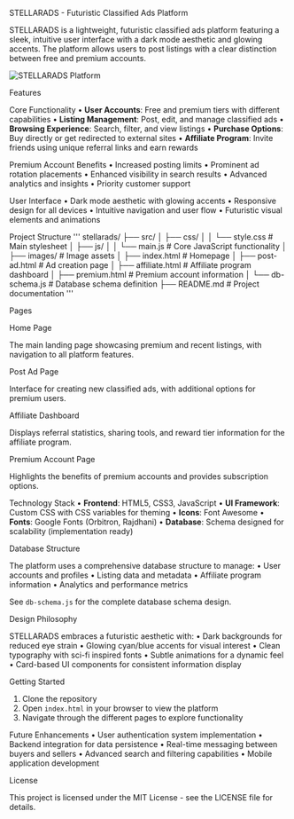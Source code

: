 STELLARADS - Futuristic Classified Ads Platform

STELLARADS is a lightweight, futuristic classified ads platform featuring a sleek, intuitive user interface with a dark mode aesthetic and glowing accents. The platform allows users to post listings with a clear distinction between free and premium accounts.


![STELLARADS Platform](src/images/stellarads-preview.png)


Features

Core Functionality
• **User Accounts**: Free and premium tiers with different capabilities
• **Listing Management**: Post, edit, and manage classified ads
• **Browsing Experience**: Search, filter, and view listings
• **Purchase Options**: Buy directly or get redirected to external sites
• **Affiliate Program**: Invite friends using unique referral links and earn rewards


Premium Account Benefits
• Increased posting limits
• Prominent ad rotation placements
• Enhanced visibility in search results
• Advanced analytics and insights
• Priority customer support


User Interface
• Dark mode aesthetic with glowing accents
• Responsive design for all devices
• Intuitive navigation and user flow
• Futuristic visual elements and animations


Project Structure
'''
stellarads/
├── src/
│   ├── css/
│   │   └── style.css          # Main stylesheet
│   ├── js/
│   │   └── main.js            # Core JavaScript functionality
│   ├── images/                # Image assets
│   ├── index.html             # Homepage
│   ├── post-ad.html           # Ad creation page
│   ├── affiliate.html         # Affiliate program dashboard
│   ├── premium.html           # Premium account information
│   └── db-schema.js           # Database schema definition
├── README.md                  # Project documentation
'''

Pages

Home Page

The main landing page showcasing premium and recent listings, with navigation to all platform features.


Post Ad Page

Interface for creating new classified ads, with additional options for premium users.


Affiliate Dashboard

Displays referral statistics, sharing tools, and reward tier information for the affiliate program.


Premium Account Page

Highlights the benefits of premium accounts and provides subscription options.


Technology Stack
• **Frontend**: HTML5, CSS3, JavaScript
• **UI Framework**: Custom CSS with CSS variables for theming
• **Icons**: Font Awesome
• **Fonts**: Google Fonts (Orbitron, Rajdhani)
• **Database**: Schema designed for scalability (implementation ready)


Database Structure

The platform uses a comprehensive database structure to manage:
• User accounts and profiles
• Listing data and metadata
• Affiliate program information
• Analytics and performance metrics


See `db-schema.js` for the complete database schema design.


Design Philosophy

STELLARADS embraces a futuristic aesthetic with:
• Dark backgrounds for reduced eye strain
• Glowing cyan/blue accents for visual interest
• Clean typography with sci-fi inspired fonts
• Subtle animations for a dynamic feel
• Card-based UI components for consistent information display


Getting Started
1. Clone the repository
2. Open `index.html` in your browser to view the platform
3. Navigate through the different pages to explore functionality


Future Enhancements
• User authentication system implementation
• Backend integration for data persistence
• Real-time messaging between buyers and sellers
• Advanced search and filtering capabilities
• Mobile application development


License

This project is licensed under the MIT License - see the LICENSE file for details.

